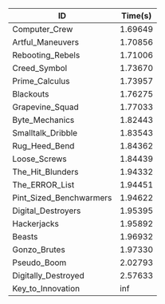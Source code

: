 |ID|Time(s)|
|-|-|
|Computer_Crew|1.69649|
|Artful_Maneuvers|1.70856|
|Rebooting_Rebels|1.71006|
|Creed_Symbol|1.73670|
|Prime_Calculus|1.73957|
|Blackouts|1.76275|
|Grapevine_Squad|1.77033|
|Byte_Mechanics|1.82443|
|Smalltalk_Dribble|1.83543|
|Rug_Heed_Bend|1.84362|
|Loose_Screws|1.84439|
|The_Hit_Blunders|1.94332|
|The_ERROR_List|1.94451|
|Pint_Sized_Benchwarmers|1.94622|
|Digital_Destroyers|1.95395|
|Hackerjacks|1.95892|
|Beasts|1.96932|
|Gonzo_Brutes|1.97330|
|Pseudo_Boom|2.02793|
|Digitally_Destroyed|2.57633|
|Key_to_Innovation|inf|
